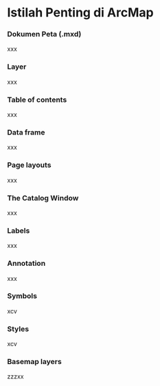 # Istilah Penting di ArcMap

### Dokumen Peta \(.mxd\)

xxx

### Layer

xxx

### Table of contents

xxx

### Data frame

xxx

### Page layouts

xxx

### The Catalog Window

xxx

### Labels

xxx

### Annotation

xxx

### Symbols

xcv

### Styles

xcv

### Basemap layers

zzzxx

